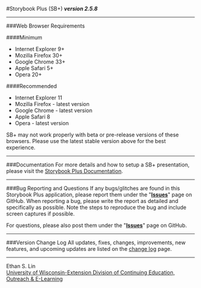 #Storybook Plus (SB+)
**_version 2.5.8_**

---
###Web Browser Requirements

####Minimum
* Internet Explorer 9+
* Mozilla Firefox 30+
* Google Chrome 33+
* Apple Safari 5+
* Opera 20+

####Recommended
* Internet Explorer 11
* Mozilla Firefox - latest version
* Google Chrome - latest version
* Apple Safari 8
* Opera - latest version

SB+ may not work properly with beta or pre-release versions of these browsers. Please use the latest stable version above for the best experience.

---
###Documentation
For more details and how to setup a SB+ presentation, please visit the [Storybook Plus Documentation](https://mediastreamer.doit.wisc.edu/uwli-ltc/media/documentation/sbplus/v2/).

---
###Bug Reporting and Questions
If any bugs/glitches are found in this Storybook Plus application, please report them under the "**[Issues](https://github.com/oel-mediateam/sbplus/issues)**" page on GitHub. When reporting a bug, please write the report as detailed and specifically as possible. Note the steps to reproduce the bug and include screen captures if possible.

For questions, please also post them under the "**[Issues](https://github.com/oel-mediateam/sbplus/issues)**" page on GitHub.

---
###Version Change Log
All updates, fixes, changes, improvements, new features, and upcoming updates are listed on the [change log](https://github.com/oel-mediateam/sbplus/blob/master/CHANGELOG.md) page.

---
Ethan S. Lin  
[University of Wisconsin-Extension Division of Continuing Education, Outreach & E-Learning](http://ce.uwex.edu/)
